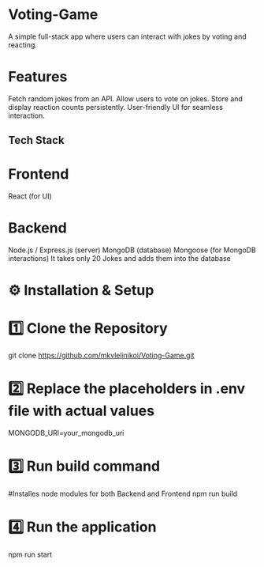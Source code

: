 # Voting-Game
A simple full-stack app where users can interact with jokes by voting and reacting.

# Features
Fetch random jokes from an API. Allow users to vote on jokes. Store and display reaction counts persistently. User-friendly UI for seamless interaction.

## Tech Stack
# Frontend
React (for UI)

# Backend
Node.js / Express.js (server) MongoDB (database) Mongoose (for MongoDB interactions)
It takes only 20 Jokes and adds them into the database


# ⚙️ Installation & Setup

# 1️⃣ Clone the Repository
git clone https://github.com/mkvlelinikoi/Voting-Game.git

# 2️⃣ Replace the placeholders in .env file with actual values
MONGODB_URI=your_mongodb_uri

# 3️⃣ Run build command
#Installes node modules for both Backend and Frontend
npm run build

# 4️⃣ Run the application
npm run start
